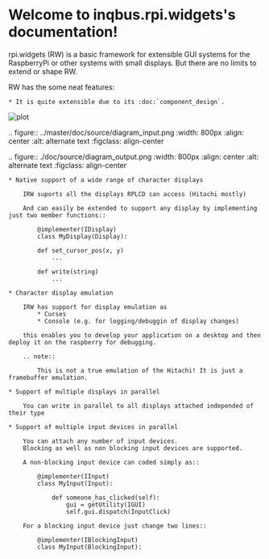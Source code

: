 Welcome to inqbus.rpi.widgets's documentation!
==============================================

rpi.widgets (RW) is a basic framework for extensible GUI systems for the RaspberryPi or other systems with small displays.
But there are no limits to extend or shape RW.

RW has the some neat features:

    * It is quite extensible due to its :doc:`component_design`.
    
![plot](../master/doc/source/diagram_input.png)

.. figure:: ../master/doc/source/diagram_input.png
     :width: 800px
     :align: center
     :alt: alternate text
     :figclass: align-center

.. figure:: ./doc/source/diagram_output.png
     :width: 800px
     :align: center
     :alt: alternate text
     :figclass: align-center

    * Native support of a wide range of character displays

        IRW suports all the displays RPLCD can access (Hitachi mostly)

        And can easily be extended to support any display by implementing just two member functions::

            @implementer(IDisplay)
            class MyDisplay(Display):

            def set_cursor_pos(x, y)
                ...

            def write(string)
                ...

    * Character display emulation

        IRW has support for display emulation as
            * Curses
            * Console (e.g. for logging/debuggin of display changes)

        this enables you to develop your application on a desktop and then deploy it on the raspberry for debugging.

        .. note::

            This is not a true emulation of the Hitachi! It is just a framebuffer emulation.

    * Support of multiple displays in parallel

        You can write in parallel to all displays attached independed of their type

    * Support of multiple input devices in parallel

        You can attach any number of input devices.
        Blocking as well as non blocking input devices are supported.

        A non-blocking input device can coded simply as::

            @implementer(IInput)
            class MyInput(Input):

                def someone_has_clicked(self):
                    gui = getUtility(IGUI)
                    self.gui.dispatch(InputClick)

        For a blocking input device just change two lines::

            @implementer(IBlockingInput)
            class MyInput(BlockingInput):
